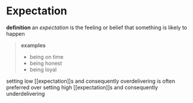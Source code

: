 # Expectation

**definition** an _expectation_ is the feeling or belief that something is likely to happen

> **examples**
>
> - being on time
> - being honest
> - being loyal

setting low [[expectation]]s and consequently overdelivering is often preferred over setting high [[expectation]]s and consequently underdelivering
